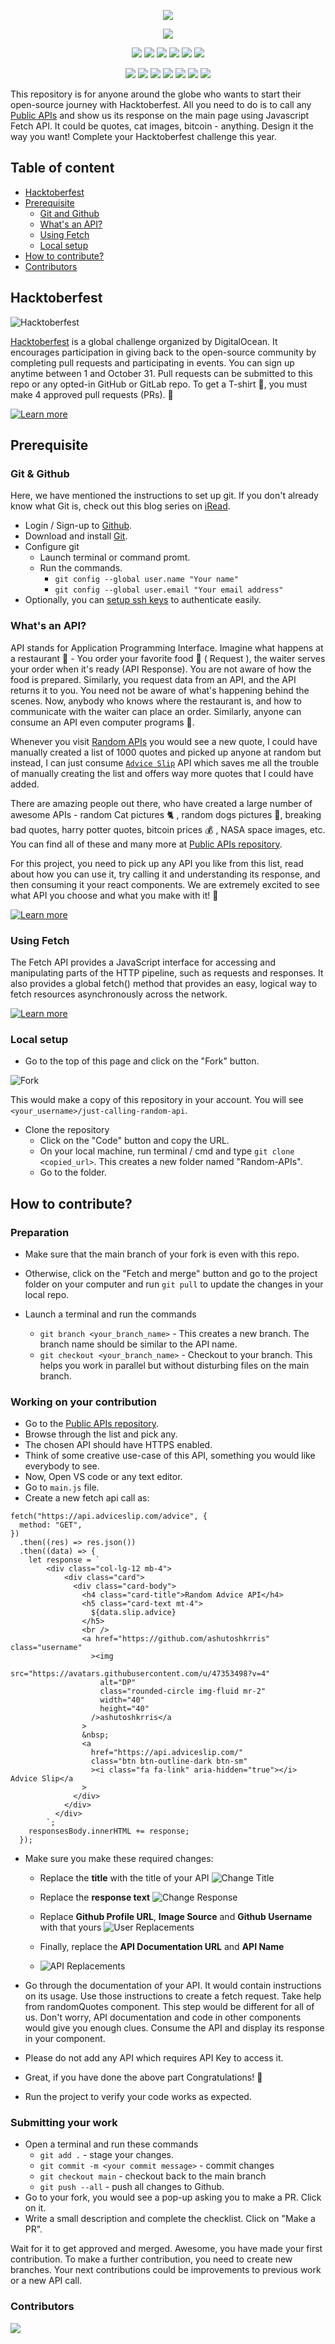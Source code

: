 <p align="center">
    <a href="https://ashutoshkrris.github.io/Random-APIs/">
        <img src="https://raw.githubusercontent.com/ashutoshkrris/Random-APIs/main/logo.png" >
    </a>
</p>

<div align="center">

<a href="https://github.com/ashutoshkrris/Random-APIs"><img src="https://badges.frapsoft.com/os/v1/open-source.svg?v=103"></a>

<a href="https://github.com/ashutoshkrris/Random-APIs"><img src="https://img.shields.io/static/v1.svg?label=Contributions&message=Welcome&color=yellow"></a>
<a href="https://github.com/ashutoshkrris/"><img src="https://img.shields.io/badge/Maintained%3F-yes-brightgreen.svg?v=103"></a>
<a href="https://github.com/ashutoshkrris/Random-APIs"><img src="https://img.shields.io/github/repo-size/ashutoshkrris/Random-APIs.svg?label=Repo%20size&style=flat"></a>
<a href="https://github.com/ashutoshkrris/Random-APIs"><img src="https://img.shields.io/tokei/lines/github/ashutoshkrris/Random-APIs?color=yellow&label=Lines%20of%20Code"></a>
<a href="https://github.com/ashutoshkrris/Random-APIs/blob/main/LICENSE"><img src="https://img.shields.io/badge/license-MIT-brightgreen.svg?v=103"></a>
<a href="https://github.com/ashutoshkrris/Random-APIs/watchers"><img src="https://img.shields.io/github/watchers/ashutoshkrris/Random-APIs"></a>
  
<a href="https://github.com/ashutoshkrris/Random-APIs/graphs/contributors"><img src="https://img.shields.io/github/contributors/ashutoshkrris/Random-APIs?color=brightgreen"></a>
<a href="https://github.com/ashutoshkrris/Random-APIs/stargazers"><img src="https://img.shields.io/github/stars/ashutoshkrris/Random-APIs?color=0059b3"></a>
<a href="https://github.com/ashutoshkrris/Random-APIs/network/members"><img src="https://img.shields.io/github/forks/ashutoshkrris/Random-APIs?color=yellow"></a>
<a href="https://github.com/ashutoshkrris/Random-APIs/issues"><img src="https://img.shields.io/github/issues/ashutoshkrris/Random-APIs?color=brightgreen"></a>
<a href="https://github.com/ashutoshkrris/Random-APIs/issues?q=is%3Aissue+is%3Aclosed"><img src="https://img.shields.io/github/issues-closed-raw/ashutoshkrris/Random-APIs?color=0059b3"></a>
<a href="https://github.com/ashutoshkrris/Random-APIs/pulls"><img src="https://img.shields.io/github/issues-pr/ashutoshkrris/Random-APIs?color=yellow"></a>
<a href="https://github.com/ashutoshkrris/Random-APIs/pulls?q=is%3Apr+is%3Aclosed"><img src="https://img.shields.io/github/issues-pr-closed-raw/ashutoshkrris/Random-APIs?color=brightgreen"></a> 
</div>

This repository is for anyone around the globe who wants to start their open-source journey with Hacktoberfest. All you need to do is to call any [Public APIs](https://github.com/public-apis/public-apis) and show us its response on the main page using Javascript Fetch API. It could be quotes, cat images, bitcoin - anything. Design it the way you want! Complete your Hacktoberfest challenge this year.

## Table of content
- [Hacktoberfest](#hacktoberfest)
- [Prerequisite](#prerequisite)
    - [Git and Github](#git--github)
    - [What's an API?](#whats-an-api)
    - [Using Fetch](#javascript-fetch)
    - [Local setup](#local-setup)
- [How to contribute?](#how-to-contribute)
- [Contributors](#contributors)

## Hacktoberfest

![Hacktoberfest](https://i.imgur.com/pZaosIp.png)

[Hacktoberfest](https://hacktoberfest.digitalocean.com/) is a global challenge organized by DigitalOcean. It encourages participation in giving back to the open-source community by completing pull requests and participating in events. You can sign up anytime between 1 and October 31. Pull requests can be submitted to this repo or any opted-in GitHub or GitLab repo. To get a T-shirt :tshirt:, you must make 4 approved pull requests (PRs). :tada:

[![Learn more](https://img.shields.io/badge/-Learn%20more-orange?style=plastic)](https://hacktoberfest.digitalocean.com/resources/participation)


## Prerequisite

### Git & Github
Here, we have mentioned the instructions to set up git. If you don't already know what Git is, check out this blog series on [iRead](https://iread.ga/series/1/git-and-github).

- Login / Sign-up to [Github](https://github.com/login).
- Download and install [Git](https://git-scm.com/downloads).
- Configure git
    - Launch terminal or command promt.
    - Run the commands.
        - `git config --global user.name "Your name"`
        - `git config --global user.email "Your email address"` 
 - Optionally, you can [setup ssh keys](https://docs.github.com/en/github/authenticating-to-github/connecting-to-github-with-ssh/generating-a-new-ssh-key-and-adding-it-to-the-ssh-agent) to authenticate easily. 

### What's an API?
API stands for Application Programming Interface. Imagine what happens at a restaurant :fork_and_knife: - You order your favorite food :pizza: ( Request ), the waiter serves your order when it's ready (API Response). You are not aware of how the food is prepared. Similarly, you request data from an API, and the API returns it to you. You need not be aware of what's happening behind the scenes. Now, anybody who knows where the restaurant is, and how to communicate with the waiter can place an order. Similarly, anyone can consume an API even computer programs :robot:. 

Whenever you visit [Random APIs](https://ashutoshkrris.github.io/Random-APIs/) you would see a new quote, I could have manually created a list of 1000 quotes and picked up anyone at random but instead, I can just consume [`Advice Slip`](https://api.adviceslip.com/) API which saves me all the trouble of manually creating the list and offers way more quotes that I could have added. 

There are amazing people out there, who have created a large number of awesome APIs - random Cat pictures :cat2: , random dogs pictures :dog:, breaking bad quotes, harry potter quotes, bitcoin prices :moneybag: , NASA space images, etc. You can find all of these and many more at [Public APIs repository](https://github.com/public-apis/public-apis).

For this project, you need to pick up any API you like from this list, read about how you can use it, try calling it and understanding its response, and then consuming it your react components. We are extremely excited to see what API you choose and what you make with it! :tada:

[![Learn more](https://img.shields.io/badge/-Learn%20more-orange?style=plastic)](https://www.freecodecamp.org/news/what-is-an-api-in-english-please-b880a3214a82/)


### Using Fetch

The Fetch API provides a JavaScript interface for accessing and manipulating parts of the HTTP pipeline, such as requests and responses. It also provides a global fetch() method that provides an easy, logical way to fetch resources asynchronously across the network.

[![Learn more](https://img.shields.io/badge/-Learn%20more-orange?style=plastic)](https://developer.mozilla.org/en-US/docs/Web/API/Fetch_API/Using_Fetch)

### Local setup
- Go to the top of this page and click on the "Fork" button. 

![Fork](https://i.imgur.com/IyoLUXV.png)

This would make a copy of this repository in your account. You will see `<your_username>/just-calling-random-api`.


- Clone the repository 
    - Click on the "Code" button and copy the URL.
    - On your local machine, run terminal / cmd and type `git clone <copied_url>`. This creates a new folder named "Random-APIs".
    - Go to the folder.

## How to contribute?

### Preparation
- Make sure that the main branch of your fork is even with this repo. 

- Otherwise, click on the "Fetch and merge" button and go to the project folder on your computer and run `git pull` to update the changes in your local repo.

- Launch a terminal and run the commands
    - `git branch <your_branch_name>` - This creates a new branch. The branch name should be similar to the API name. 
    - `git checkout <your_branch_name>` - Checkout to your branch. This helps you work in parallel but without disturbing files on the main branch.
 
 ### Working on your contribution
- Go to the [Public APIs repository](https://github.com/public-apis/public-apis).
- Browse through the list and pick any.
- The chosen API should have HTTPS enabled.
- Think of some creative use-case of this API, something you would like everybody to see.
- Now, Open VS code or any text editor.
- Go to `main.js` file.
- Create a new fetch api call as:
```
fetch("https://api.adviceslip.com/advice", {
  method: "GET",
})
  .then((res) => res.json())
  .then((data) => {
    let response = `
        <div class="col-lg-12 mb-4">
            <div class="card">
              <div class="card-body">
                <h4 class="card-title">Random Advice API</h4>
                <h5 class="card-text mt-4">
                  ${data.slip.advice}
                </h5>
                <br />
                <a href="https://github.com/ashutoshkrris" class="username"
                  ><img
                    src="https://avatars.githubusercontent.com/u/47353498?v=4"
                    alt="DP"
                    class="rounded-circle img-fluid mr-2"
                    width="40"
                    height="40"
                  />ashutoshkrris</a
                >
                &nbsp;
                <a
                  href="https://api.adviceslip.com/"
                  class="btn btn-outline-dark btn-sm"
                  ><i class="fa fa-link" aria-hidden="true"></i> Advice Slip</a
                >
              </div>
            </div>
          </div>
        `;
    responsesBody.innerHTML += response;
  });
```
- Make sure you make these required changes:
    - Replace the **title** with the title of your API
    ![Change Title](https://i.imgur.com/k6AoOtO.png)

    - Replace the **response text**
    ![Change Response](https://i.imgur.com/CwWzQBc.png)

    - Replace **Github Profile URL**, **Image Source** and **Github Username** with that yours
    ![User Replacements](https://i.imgur.com/CTNECGS.png)

    - Finally, replace the **API Documentation URL** and **API Name**
    - ![API Replacements](https://i.imgur.com/L2yjliH.png)

- Go through the documentation of your API. It would contain instructions on its usage. Use those instructions to create a fetch request. Take help from randomQuotes component. This step would be different for all of us. Don't worry, API documentation and code in other components would give you enough clues. Consume the API and display its response in your component.
- Please do not add any API which requires API Key to access it.
- Great, if you have done the above part Congratulations! :tada:
- Run the project to verify your code works as expected.

### Submitting your work
- Open a terminal and run these commands
    - `git add .` - stage your changes.
    - `git commit -m <your commit message>` - commit changes
    - `git checkout main` - checkout back to the main branch
    - `git push --all` - push all changes to Github.
- Go to your fork, you would see a pop-up asking you to make a PR. Click on it.
- Write a small description and complete the checklist. Click on "Make a PR".

Wait for it to get approved and merged. Awesome, you have made your first contribution. To make a further contribution, you need to create new branches. Your next contributions could be improvements to previous work or a new API call. 

### Contributors

<a href="https://github.com/ashutoshkrris/Random-APIs/graphs/contributors">
  <img src="https://contrib.rocks/image?repo=ashutoshkrris/Random-APIs" />
</a>